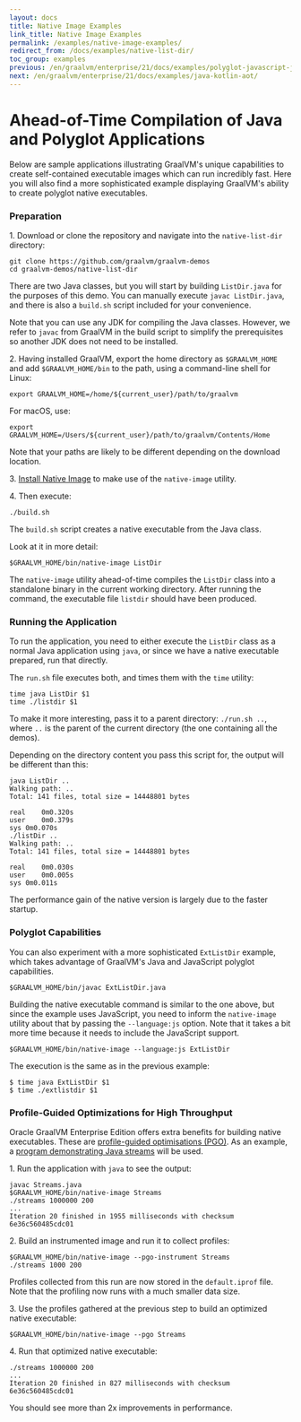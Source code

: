 ```yaml
---
layout: docs
title: Native Image Examples
link_title: Native Image Examples
permalink: /examples/native-image-examples/
redirect_from: /docs/examples/native-list-dir/
toc_group: examples
previous: /en/graalvm/enterprise/21/docs/examples/polyglot-javascript-java-r/
next: /en/graalvm/enterprise/21/docs/examples/java-kotlin-aot/
---
```


# Ahead-of-Time Compilation of Java and Polyglot Applications

Below are sample applications illustrating GraalVM's unique
capabilities to create self-contained executable images which can run
incredibly fast. Here you will also find a more sophisticated example displaying
GraalVM's ability to create polyglot native executables.

### Preparation

1&#46; Download or clone the repository and navigate into the `native-list-dir` directory:
```shell
git clone https://github.com/graalvm/graalvm-demos
cd graalvm-demos/native-list-dir
```
There are two Java classes, but you will start by building `ListDir.java` for the
purposes of this demo. You can manually execute `javac ListDir.java`, and there is
also a `build.sh` script included for your convenience.

Note that you can use
any JDK for compiling the Java classes. However, we refer to `javac` from GraalVM
in the build script to simplify the prerequisites so another JDK does not need to be installed.

2&#46; Having installed GraalVM, export the home directory as `$GRAALVM_HOME` and add `$GRAALVM_HOME/bin`
to the path, using a command-line shell for Linux:
```shell
export GRAALVM_HOME=/home/${current_user}/path/to/graalvm
```
For macOS, use:
```shell
export GRAALVM_HOME=/Users/${current_user}/path/to/graalvm/Contents/Home
```
Note that your paths are likely to be different depending on the download location.

3&#46; [Install Native Image](../reference-manual/native-image/README.md/#install-native-image) to make use of the `native-image` utility.

4&#46; Then execute:
```shell
./build.sh
```

The `build.sh` script creates a native executable from the Java class.

Look at it in more detail:
```shell
$GRAALVM_HOME/bin/native-image ListDir
```
The `native-image` utility ahead-of-time compiles the `ListDir` class into a
standalone binary in the current working directory. After running the
command, the executable file `listdir` should have been produced.

### Running the Application

To run the application, you need to either execute the `ListDir` class
as a normal Java application using `java`, or since we have a native executable
prepared, run that directly.

The `run.sh` file executes both, and times them with the `time` utility:
```shell
time java ListDir $1
time ./listdir $1
```

To make it more interesting, pass it to a parent directory: `./run.sh ..`, where `..` is
the parent of the current directory (the one containing all the demos).

Depending on the directory content you pass this script for, the output will be different than this:
```shell
java ListDir ..
Walking path: ..
Total: 141 files, total size = 14448801 bytes

real	0m0.320s
user	0m0.379s
sys	0m0.070s
./listDir ..
Walking path: ..
Total: 141 files, total size = 14448801 bytes

real	0m0.030s
user	0m0.005s
sys	0m0.011s
```
The performance gain of the native version is largely due to the faster startup.

### Polyglot Capabilities

You can also experiment with a more sophisticated `ExtListDir` example,
which takes advantage of GraalVM's Java and JavaScript polyglot capabilities.

```shell
$GRAALVM_HOME/bin/javac ExtListDir.java
```

Building the native executable command is similar to the one above, but since the example uses JavaScript, you need to inform the `native-image` utility about that by passing the `--language:js` option.
Note that it takes a bit more time because it needs to include the JavaScript support.
```shell
$GRAALVM_HOME/bin/native-image --language:js ExtListDir
```

The execution is the same as in the previous example:
```shell
$ time java ExtListDir $1
$ time ./extlistdir $1
```

### Profile-Guided Optimizations for High Throughput

Oracle GraalVM Enterprise Edition offers extra benefits for building native executables. These are [profile-guided optimisations (PGO)](../reference-manual/native-image/PGOEnterprise.md). As an example, a [program demonstrating Java streams](https://github.com/graalvm/graalvm-demos/blob/master/scala-examples/streams/Streams.java) will be used.

1&#46; Run the application with `java` to see the output:
```shell
javac Streams.java
$GRAALVM_HOME/bin/native-image Streams
./streams 1000000 200
...
Iteration 20 finished in 1955 milliseconds with checksum 6e36c560485cdc01
```

2&#46; Build an instrumented image and run it to collect profiles:
```shell
$GRAALVM_HOME/bin/native-image --pgo-instrument Streams
./streams 1000 200
```
Profiles collected from this run are now stored in the `default.iprof` file. Note that the profiling now runs with a much smaller data size.

3&#46; Use the profiles gathered at the previous step to build an optimized native executable:
```shell
$GRAALVM_HOME/bin/native-image --pgo Streams
```

4&#46; Run that optimized native executable:
```shell
./streams 1000000 200
...
Iteration 20 finished in 827 milliseconds with checksum 6e36c560485cdc01
```
You should see more than 2x improvements in performance.
